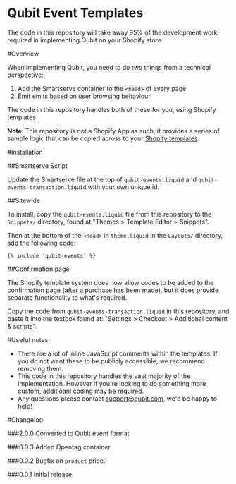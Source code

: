Qubit Event Templates
====================================
The code in this repository will take away 95% of the development work required in implementing Qubit on your Shopify store.

#Overview

When implementing Qubit, you need to do two things from a technical perspective:

1. Add the Smartserve container to the `<head>` of every page
2. Emit emits based on user browsing behaviour

The code in this repository handles both of these for you, using Shopify templates.

__Note__: This repository is not a Shopify App as such, it provides a series of sample logic that can be copied across to your [Shopify templates](http://docs.shopify.com/themes).


#Installation

##Smartserve Script

Update the Smartserve file at the top of `qubit-events.liquid` and `qubit-events-transaction.liquid` with your own unique id.


##Sitewide

To install, copy the `qubit-events.liquid` file from this repository to the `Snippets/` directory, found at "Themes > Template Editor > Snippets".

Then at the bottom of the `<head>` in `theme.liquid` in the `Layouts/` directory, add the following code:

```liquid
{% include 'qubit-events' %}
```


##Confirmation page

The Shopify template system does now allow codes to be added to the confirmation page (after a purchase has been made), but it does provide separate functionality to what's required.

Copy the code from `qubit-events-transaction.liquid` in this repository, and paste it into the textbox found at: "Settings > Checkout > Additional content & scripts".



#Useful notes

* There are a lot of inline JavaScript comments within the templates. If you do not want these to be publicly accessible, we recommend removing them.
* This code in this repository handles the vast majority of the implementation. However if you're looking to do something more custom, additioanl coding may be required.
* Any questions please contact [support@qubit.com](mailto:support@qubit.com), we'd be happy to help!



#Changelog

###2.0.0
Converted to Qubit event format

###0.0.3
Added Opentag container

###0.0.2
Bugfix on `product` price.

###0.0.1
Initial release
